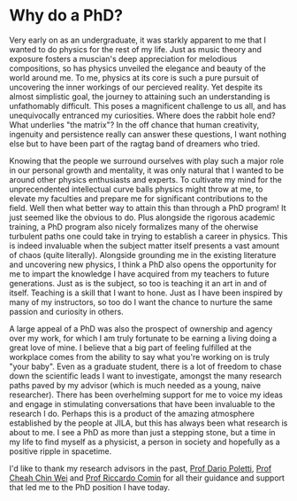 # Why do a PhD?

Very early on as an undergraduate, it was starkly apparent to me that I wanted to do physics for the rest of my life. Just as music theory and exposure fosters a muscian's deep appreciation for melodious compositions, so has physics unveiled the elegance and beauty of the world around me. To me, physics at its core is such a pure pursuit of uncovering the inner workings of our percieved reality. Yet despite its almost simplistic goal, the journey to attaining such an understanding is unfathomably difficult. This poses a magnificent challenge to us all, and has unequivocally entranced my curiosities. Where does the rabbit hole end? What underlies "the matrix"? In the off chance that human creativity, ingenuity and persistence really can answer these questions, I want nothing else but to have been part of the ragtag band of dreamers who tried.
 
Knowing that the people we surround ourselves with play such a major role in our personal growth and mentality, it was only natural that I wanted to be around other physics enthusiasts and experts. To cultivate my mind for the unprecendented intellectual curve balls physics might throw at me, to elevate my faculties and prepare me for significant contributions to the field. Well then what better way to attain this than through a PhD program! It just seemed like the obvious to do. Plus alongside the rigorous academic training, a PhD program also nicely formalizes many of the oherwise turbulent paths one could take in trying to establish a career in physics. This is indeed invaluable when the subject matter itself presents a vast amount of chaos (quite literally). Alongside grounding me in the existing literature and uncovering new physics, I think a PhD also opens the opportunity for me to impart the knowledge I have acquired from my teachers to future generations. Just as is the subject, so too is teaching it an art in and of itself. Teaching is a skill that I want to hone. Just as I have been inspired by many of my instructors, so too do I want the chance to nurture the same passion and curiosity in others. 

A large appeal of a PhD was also the prospect of ownership and agency over my work, for which I am truly fortunate to be earning a living doing a great love of mine. I believe that a big part of feeling fulfilled at the workplace comes from the ability to say what you're working on is truly "your baby". Even as a graduate student, there is a lot of freedom to chase down the scientific leads I want to investigate, amongst the many research paths paved by my advisor (which is much needed as a young, naive researcher). There has been overhelming support for me to voice my ideas and engage in stimulating conversations that have been invaluable to the research I do. Perhaps this is a product of the amazing atmosphere established by the people at JILA, but this has always been what research is about to me. I see a PhD as more than just a stepping stone, but a time in my life to find myself as a physicist, a person in society and hopefully as a positive ripple in spacetime.

I'd like to thank my research advisors in the past, [Prof Dario Poletti](https://people.sutd.edu.sg/~dario_poletti/), [Prof Cheah Chin Wei](https://epd.sutd.edu.sg/people/faculty/cheah-chin-wei) and [Prof Riccardo Comin](http://scattering.mit.edu/) for all their guidance and support that led me to the PhD position I have today. 
